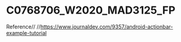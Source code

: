 # C0768706_W2020_MAD3125_FP


Reference//
//https://www.journaldev.com/9357/android-actionbar-example-tutorial

